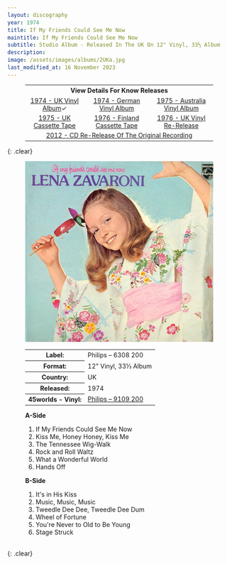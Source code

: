 ```yaml
---
layout: discography
year: 1974
title: If My Friends Could See Me Now
maintitle: If My Friends Could See Me Now
subtitle: Studio Album - Released In The UK On 12" Vinyl, 33⅓ Album
description: 
image: /assets/images/albums/2UKa.jpg
last_modified_at: 16 November 2023
---
```


<figure class="fig3">
<table style="text-align:center;">
<tr><th colspan="4">View Details For Know Releases</th></tr>
<tr><td><a href="/discography/studio-albums/1974-if-my-friends-could-see-me-now-uk">1974 - UK Vinyl Album</a><span style="#2a7ae2">&check;</span></td><td><a href="/discography/studio-albums/1974-if-my-friends-could-see-me-now-germany">1974 - German Vinyl Album</a></td><td><a href="/discography/studio-albums/1975-if-my-friends-could-see-me-now-australia">1975 - Australia Vinyl Album</a></td></tr>
<tr><td><a href="/discography/studio-albums/1975-if-my-friends-could-see-me-now-uk">1975 - UK Cassette Tape</a></td><td><a href="/discography/studio-albums/1976-if-my-friends-could-see-me-now-finland">1976 - Finland Cassette Tape</a></td><td><a href="/discography/studio-albums/1976-11-if-my-friends-could-see-me-now-uk">1976 - UK Vinyl Re-Release</a></td></tr>
<tr><td colspan="3"><a href="/discography/studio-albums/2012-11-19-if-my-friends-could-see-me-now-uk">2012 - CD Re-Release Of The Original Recording</a></td></tr>
</table>
</figure>

{: .clear}

<figure class="fig1" id="uk">
<img src="/assets/images/albums/2UKa.jpg" class="full-width" alt="Front Cover for the album If My Friends Could See Me Now Philips – 6308 200 (1974)" />
<figcaption>
<table>
<tr><th>Label:</th><td>Philips – 6308 200</td></tr>
<tr><th>Format:</th><td>12" Vinyl, 33⅓ Album</td></tr>
<tr><th>Country:</th><td>UK</td></tr>
<tr><th>Released:</th><td>1974</td></tr>
<tr><th>45worlds - Vinyl:</th><td><a class="external-link" href="https://www.45worlds.com/vinyl/album/9109200">Philips – 9109 200</a></td></tr>
</table>
</figcaption>
</figure>

<figure class="fig2" id="tracks">
<figcaption>
<strong>A-Side</strong>
</figcaption>
<ol>
<li>If My Friends Could See Me Now</li>
<li>Kiss Me, Honey Honey, Kiss Me</li>
<li>The Tennessee Wig-Walk</li>
<li>Rock and Roll Waltz</li>
<li>What a Wonderful World</li>
<li>Hands Off</li>
</ol>
<figcaption>
<strong>B-Side</strong>
</figcaption>
<ol>
<li>It's in His Kiss</li>
<li>Music, Music, Music</li>
<li>Tweedle Dee Dee, Tweedle Dee Dum</li>
<li>Wheel of Fortune</li>
<li>You're Never to Old to Be Young</li>
<li>Stage Struck</li>
</ol>
</figure>

<br />{: .clear}

